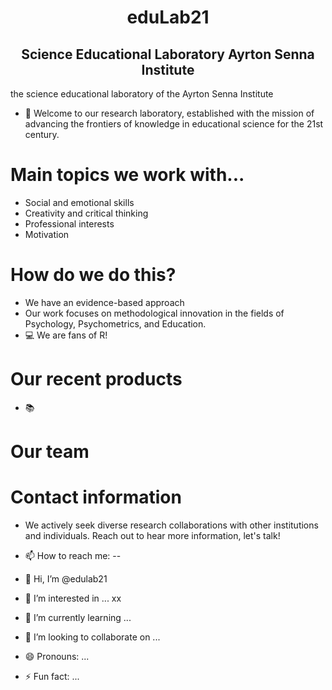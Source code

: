 <h1 align="center"> eduLab21 </h1>

<h2 align="center"> Science Educational Laboratory Ayrton Senna Institute </h2>

the science educational laboratory of the Ayrton Senna Institute

- 👋 Welcome to our research laboratory, established with the mission of advancing the frontiers of knowledge in educational science for the 21st century.

# Main topics we work with...
- Social and emotional skills
- Creativity and critical thinking
- Professional interests
- Motivation

# How do we do this?
- We have an evidence-based approach
- Our work focuses on methodological innovation in the fields of Psychology, Psychometrics, and Education.
- 💻 We are fans of R!


# Our recent products
- 📚 

# Our team


# Contact information
- We actively seek diverse research collaborations with other institutions and individuals. Reach out to hear more information, let's talk!
- 📫 How to reach me: --


- 👋 Hi, I’m @edulab21
- 👀 I’m interested in ... xx
- 🌱 I’m currently learning ...
- 💞️ I’m looking to collaborate on ...

- 😄 Pronouns: ...
- ⚡ Fun fact: ...

<!---
edulab21/edulab21 is a ✨ special ✨ repository because its `README.md` (this file) appears on your GitHub profile.
You can click the Preview link to take a look at your changes.
--->
